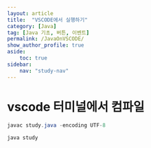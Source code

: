 ```yaml
---
layout: article
title:  "VSCODE에서 실행하기"
category: [Java]
tag: [Java 기초, 버튼, 이벤트]
permalink: /JavaOnVSCODE/
show_author_profile: true
aside:
    toc: true
sidebar:
    nav: "study-nav"
---
```


# vscode 터미널에서 컴파일
```java
javac study.java -encoding UTF-8

java study
```